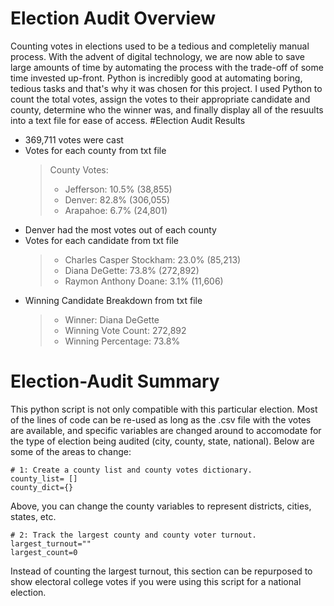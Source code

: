 # Election Audit Overview
Counting votes in elections used to be a tedious and completeliy manual process. With the advent of digital technology, we are now able to save large amounts of time by automating the process with the trade-off of some time invested up-front. Python is incredibly good at automating boring, tedious tasks and that's why it was chosen for this project. I used Python to count the total votes, assign the votes to their appropriate candidate and county, determine who the winner was, and finally display all of the resuults into a text file for ease of access. 
#Election Audit Results
- 369,711 votes were cast
- Votes for each county from txt file
  > County Votes:
  > - Jefferson: 10.5% (38,855)
  > - Denver: 82.8% (306,055)
  > - Arapahoe: 6.7% (24,801)
- Denver had the most votes out of each county
- Votes for each candidate from txt file
  > - Charles Casper Stockham: 23.0% (85,213)
  > - Diana DeGette: 73.8% (272,892)
  > - Raymon Anthony Doane: 3.1% (11,606)
- Winning Candidate Breakdown from txt file
  > - Winner: Diana DeGette
  > - Winning Vote Count: 272,892
  > - Winning Percentage: 73.8%
# Election-Audit Summary
This python script is not only compatible with this particular election. Most of the lines of code can be re-used as long as the .csv file with the votes are available, and specific variables are changed around to accomodate for the type of election being audited (city, county, state, national). Below are some of the areas to change:
```
# 1: Create a county list and county votes dictionary.
county_list= []
county_dict={}
```
Above, you can change the county variables to represent districts, cities, states, etc. 
```
# 2: Track the largest county and county voter turnout.
largest_turnout=""
largest_count=0
```
Instead of counting the largest turnout, this section can be repurposed to show electoral college votes if you were using this script for a national election. 
